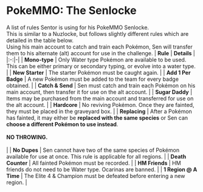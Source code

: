 # PokeMMO: The Senlocke
A list of rules Sentor is using for his PokeMMO Senlocke. <br> This is similar to a Nuzlocke, but follows slightly different rules which are detailed in the table below. <br> Using his main account to catch and train each Pokémon, Sen will transfer them to his alternate (alt) account for use in the challenge.
| **Rule** | **Details** |
|:-:|-|
| **Mono-type** | Only Water type Pokémon are available to be used. This can be either primary or secondary typing, or evolve into a water type. |
| **New Starter** | The starter Pokémon must be caught again. |
| **Add 1 Per Badge** | A new Pokémon must be added to the team for every badge obtained. |
| **Catch & Send** | Sen must catch and train each Pokémon on his main account, then transfer it for use on the alt account. |
| **Sugar Daddy** | Items may be purchased from the main account and transferred for use on the alt account. |
| **Hardcore** | No reviving Pokémon. Once they are fainted, they must be placed in the graveyard box. |
| **Replacing** | After a Pokémon has fainted, it may either be **replaced with the same species** or Sen can **choose a different Pokémon to use instead**. <br><br> **NO THROWING.** <br><br> |
| **No Dupes** | Sen cannot have two of the same species of Pokémon available for use at once. This rule is applicable for all regions. |
| **Death Counter** | All fainted Pokémon must be recorded. |
| **HM Friends** | HM friends do not need to be Water type. Ocarinas are banned. |
| **1 Region @ A Time** | The Elite 4 & Champion must be defeated before entering a new region. |
